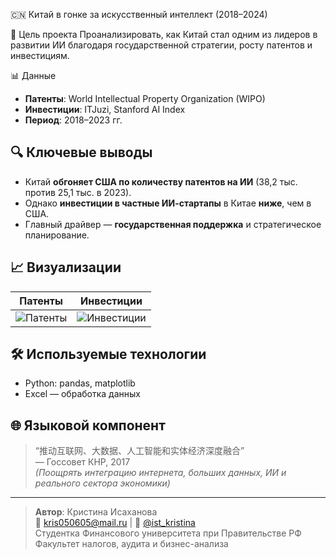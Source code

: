 🇨🇳 Китай в гонке за искусственный интеллект (2018–2024)

🎯 Цель проекта
Проанализировать, как Китай стал одним из лидеров в развитии ИИ благодаря государственной стратегии, росту патентов и инвестициям.

📊 Данные
- **Патенты**: World Intellectual Property Organization (WIPO)
- **Инвестиции**: ITJuzi, Stanford AI Index
- **Период**: 2018–2023 гг.

## 🔍 Ключевые выводы
- Китай **обгоняет США по количеству патентов на ИИ** (38,2 тыс. против 25,1 тыс. в 2023).
- Однако **инвестиции в частные ИИ-стартапы** в Китае **ниже**, чем в США.
- Главный драйвер — **государственная поддержка** и стратегическое планирование.

## 📈 Визуализации
| Патенты | Инвестиции |
|--------|-----------|
| ![Патенты](results/ai_patents_trend.png) | ![Инвестиции](results/investment_comparison.png) |

## 🛠️ Используемые технологии
- Python: pandas, matplotlib
- Excel — обработка данных

## 🌐 Языковой компонент
> “推动互联网、大数据、人工智能和实体经济深度融合”  
> — Госсовет КНР, 2017  
> *(Поощрять интеграцию интернета, больших данных, ИИ и реального сектора экономики)*

---

> **Автор**: Кристина Исаханова  
> 📧 [kris050605@mail.ru](mailto:kris050605@mail.ru) | 💬 [@ist_kristina](https://t.me/ist_kristina)  
> Студентка Финансового университета при Правительстве РФ  
> Факультет налогов, аудита и бизнес-анализа
